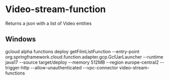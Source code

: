 # Video-stream-function
Returns a json with a list of Video entities 

## Windows
gcloud alpha functions deploy getFilmListFunction  --entry-point org.springframework.cloud.function.adapter.gcp.GcfJarLauncher --runtime java17 --source target/deploy --memory 512MB --region europe-central2 --trigger-http --allow-unauthenticated --vpc-connector video-stream-functions